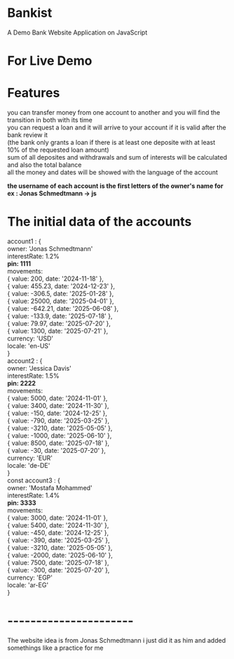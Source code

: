 # Bankist
A Demo Bank Website Application on JavaScript

# For Live Demo 

# Features
you can transfer money from one account to another and you will find the transition in both with its time <br/>
you can request a loan and it will arrive to your account if it is valid after the bank review it <br/>
(the bank only grants a loan if there is at least one deposite with at least 10% of the requested loan amount) <br/>
sum of all deposites and withdrawals and sum of interests will be calculated and also the total balance  <br/>
all the money and dates will be showed with the language of the account <br/>


**the username of each account is the first letters of the owner's name for ex : Jonas Schmedtmann -> js** <br/>

# The initial data of the accounts 
account1 : { <br/>
  owner: 'Jonas Schmedtmann' <br/>
  interestRate: 1.2% <br/>
  **pin: 1111**<br/>
  movements: <br/>
    { value: 200, date: '2024-11-18' }, <br/>
    { value: 455.23, date: '2024-12-23' }, <br/>
    { value: -306.5, date: '2025-01-28' }, <br/>
    { value: 25000, date: '2025-04-01' }, <br/>
    { value: -642.21, date: '2025-06-08' }, <br/>
    { value: -133.9, date: '2025-07-18' }, <br/>
    { value: 79.97, date: '2025-07-20' }, <br/>
    { value: 1300, date: '2025-07-21' }, <br/>
    currency: 'USD' <br/>
    locale: 'en-US' <br/>
} <br/>
account2 : { <br/>
  owner: 'Jessica Davis' <br/>
  interestRate: 1.5% <br/>
  **pin: 2222** <br/>
  movements: <br/>
    { value: 5000, date: '2024-11-01' }, <br/>
    { value: 3400, date: '2024-11-30' }, <br/>
    { value: -150, date: '2024-12-25' }, <br/>
    { value: -790, date: '2025-03-25' }, <br/>
    { value: -3210, date: '2025-05-05' }, <br/>
    { value: -1000, date: '2025-06-10' }, <br/>
    { value: 8500, date: '2025-07-18' }, <br/>
    { value: -30, date: '2025-07-20' }, <br/>
  currency: 'EUR' <br/>
  locale: 'de-DE' <br/>
} <br/>
const account3 : { <br/>
  owner: 'Mostafa Mohammed' <br/>
  interestRate: 1.4% <br/>
  **pin: 3333** <br/>
  movements: <br/>
    { value: 3000, date: '2024-11-01' }, <br/>
    { value: 5400, date: '2024-11-30' }, <br/>
    { value: -450, date: '2024-12-25' }, <br/>
    { value: -390, date: '2025-03-25' }, <br/>
    { value: -3210, date: '2025-05-05' }, <br/>
    { value: -2000, date: '2025-06-10' }, <br/>
    { value: 7500, date: '2025-07-18' }, <br/>
    { value: -300, date: '2025-07-20' }, <br/>
  currency: 'EGP' <br/>
  locale: 'ar-EG' <br/>
}

# ----------------------
The website idea is from Jonas Schmedtmann i just did it as him and added somethings like a practice for me 
